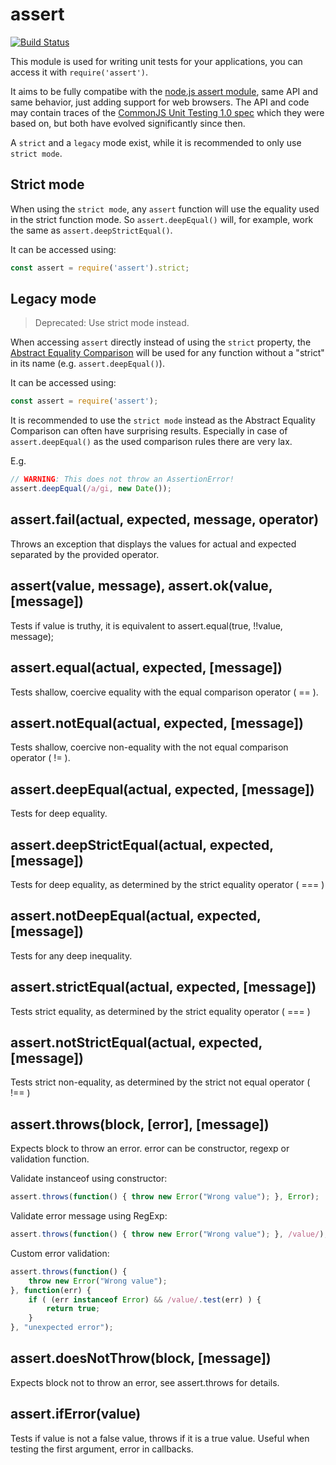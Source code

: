 # assert

[![Build Status](https://travis-ci.org/browserify/commonjs-assert.svg?branch=master)](https://travis-ci.org/browserify/commonjs-assert)

This module is used for writing unit tests for your applications, you can access it with `require('assert')`.

It aims to be fully compatibe with the [node.js assert module](http://nodejs.org/api/assert.html), same API and same behavior, just adding support for web browsers.
The API and code may contain traces of the [CommonJS Unit Testing 1.0 spec](http://wiki.commonjs.org/wiki/Unit_Testing/1.0) which they were based on, but both have evolved significantly since then.

A `strict` and a `legacy` mode exist, while it is recommended to only use `strict mode`.

## Strict mode

When using the `strict mode`, any `assert` function will use the equality used in the strict function mode. So `assert.deepEqual()` will, for example, work the same as `assert.deepStrictEqual()`.

It can be accessed using:

```js
const assert = require('assert').strict;
```

## Legacy mode

> Deprecated: Use strict mode instead.

When accessing `assert` directly instead of using the `strict` property, the
[Abstract Equality Comparison](https://tc39.github.io/ecma262/#sec-abstract-equality-comparison) will be used for any function without a
"strict" in its name (e.g. `assert.deepEqual()`).

It can be accessed using:

```js
const assert = require('assert');
```

It is recommended to use the `strict mode` instead as the Abstract Equality Comparison can often have surprising results. Especially
in case of `assert.deepEqual()` as the used comparison rules there are very lax.

E.g.

```js
// WARNING: This does not throw an AssertionError!
assert.deepEqual(/a/gi, new Date());
```


## assert.fail(actual, expected, message, operator)
Throws an exception that displays the values for actual and expected separated by the provided operator.

## assert(value, message), assert.ok(value, [message])
Tests if value is truthy, it is equivalent to assert.equal(true, !!value, message);

## assert.equal(actual, expected, [message])
Tests shallow, coercive equality with the equal comparison operator ( == ).

## assert.notEqual(actual, expected, [message])
Tests shallow, coercive non-equality with the not equal comparison operator ( != ).

## assert.deepEqual(actual, expected, [message])
Tests for deep equality.

## assert.deepStrictEqual(actual, expected, [message])
Tests for deep equality, as determined by the strict equality operator ( === )

## assert.notDeepEqual(actual, expected, [message])
Tests for any deep inequality.

## assert.strictEqual(actual, expected, [message])
Tests strict equality, as determined by the strict equality operator ( === )

## assert.notStrictEqual(actual, expected, [message])
Tests strict non-equality, as determined by the strict not equal operator ( !== )

## assert.throws(block, [error], [message])
Expects block to throw an error. error can be constructor, regexp or validation function.

Validate instanceof using constructor:

```javascript
assert.throws(function() { throw new Error("Wrong value"); }, Error);
```

Validate error message using RegExp:

```javascript
assert.throws(function() { throw new Error("Wrong value"); }, /value/);
```

Custom error validation:

```javascript
assert.throws(function() {
    throw new Error("Wrong value");
}, function(err) {
    if ( (err instanceof Error) && /value/.test(err) ) {
        return true;
    }
}, "unexpected error");
```

## assert.doesNotThrow(block, [message])
Expects block not to throw an error, see assert.throws for details.

## assert.ifError(value)
Tests if value is not a false value, throws if it is a true value. Useful when testing the first argument, error in callbacks.
